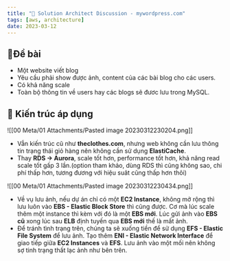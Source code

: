 ```yaml
---
title: "🌱 Solution Architect Discussion - mywordpress.com"
tags: [aws, architecture]
date: 2023-03-12
---
```


## 🌿Đề bài
- Một website viết blog
- Yêu cầu phải show được ảnh, content của các bài blog cho các users.
- Có khả năng scale
- Toàn bộ thông tin về users hay các blogs sẽ đươc lưu trong MySQL.

## 🌿 Kiến trúc áp dụng
![[00 Meta/01 Attachments/Pasted image 20230312230204.png]]
- Vẫn kiến trúc cũ như **theclothes.com**, nhưng web không cần lưu thông tin trạng thái giỏ hàng nên không cần sử dụng **ElastiCache**.
- Thay **RDS -> Aurora**, scale tốt hơn, performance tốt hơn, khả năng read scale tốt gấp 3 lần.(option tham khảo, dùng RDS thì cũng không sao, chi phí thấp hơn, tương đương với hiệu suât cũng thấp hơn thôi)

![[00 Meta/01 Attachments/Pasted image 20230312230434.png]]
- Về vụ lưu ảnh, nếu dự án chỉ có một **EC2 Instance**, không mở rộng thì lưu luôn vào **EBS - Elastic Block Store** thì cũng được. Cơ mà lúc scale thêm một instance thì kèm với đó là một **EBS mới**. Lúc gửi ảnh vào **EBS cũ** xong lúc sau **ELB** định tuyến qua **EBS mới** thế là mất ảnh.
- Để tránh tình trạng trên, chúng ta sẽ xuống tiền để sử dụng **EFS - Elastic File System** để lưu ảnh. Tạo thêm **ENI - Elastic Network Interface** để giao tiếp giữa **EC2 Instances** và **EFS**. Lưu ảnh vào một mối nên không sợ tinh trạng thất lạc ảnh như bên trên.
